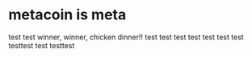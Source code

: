 # metacoin is meta

test
test
winner, winner, chicken dinner!!
test
test
test
test
test
test
test
testtest
test
testtest
